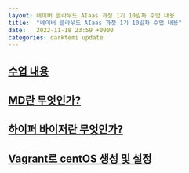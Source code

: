 ```yaml
---
layout: 네이버 클라우드 AIaas 과정 1기 10일차 수업 내용
title:  "네이버 클라우드 AIaas 과정 1기 10일차 수업 내용"
date:   2022-11-18 23:59 +0900
categories: darktemi update
---
```


## [수업 내용]

## [MD란 무엇인가?]

## [하이퍼 바이저란 무엇인가?]

## [Vagrant로 centOS 생성 및 설정]


[수업 내용]: "https://github.com/darktemi/darktemi.github.io/issues/2#issue-1455705055"
[MD란 무엇인가?]:darktemi.github.io/_posts/MD(MarkDown).markdown
[하이퍼 바이저란 무엇인가?]:darktemi.github.io/_posts/Hypervisor.markdown
[Vagrant로 centOS 생성 및 설정]:darktemi.github.io/_posts/centOS.markdown